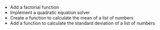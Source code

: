 
- Add a factorial function
- Implement a quadratic equation solver
- Create a function to calculate the mean of a list of numbers
- Add a function to calculate the standard deviation of a list of numbers
